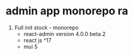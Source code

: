 # admin app monorepo ra
1. Full init stock - monorepo 
    -  react-admin version 4.0.0 beta.2 
    -  react js ^17
    -  mui 5 



